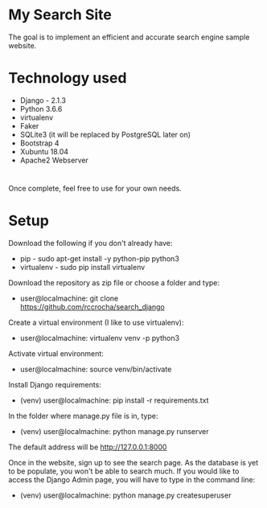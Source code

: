 # My Search Site

The goal is to implement an efficient and accurate search engine sample website.

# Technology used

* Django - 2.1.3
* Python 3.6.6
* virtualenv
* Faker
* SQLite3 (it will be replaced by PostgreSQL later on)
* Bootstrap 4
* Xubuntu 18.04
* Apache2 Webserver

#
Once complete, feel free to use for your own needs.

# Setup

Download the following if you don't already have:

* pip - sudo apt-get install -y python-pip python3
* virtualenv - sudo pip install virtualenv

Download the repository as zip file or choose a folder and type:

* user@localmachine: git clone https://github.com/rccrocha/search_django

Create a virtual environment (I like to use virtualenv):

* user@localmachine: virtualenv venv -p python3

Activate virtual environment:

* user@localmachine: source venv/bin/activate

Install Django requirements:

* (venv) user@localmachine: pip install -r requirements.txt

In the folder where manage.py file is in, type:

* (venv) user@localmachine: python manage.py runserver

The default address will be http://127.0.0.1:8000

Once in the website, sign up to see the search page.
As the database is yet to be populate, you won't be able to search much.
If you would like to access the Django Admin page, you will have to type in the command line:

* (venv) user@localmachine: python manage.py createsuperuser

